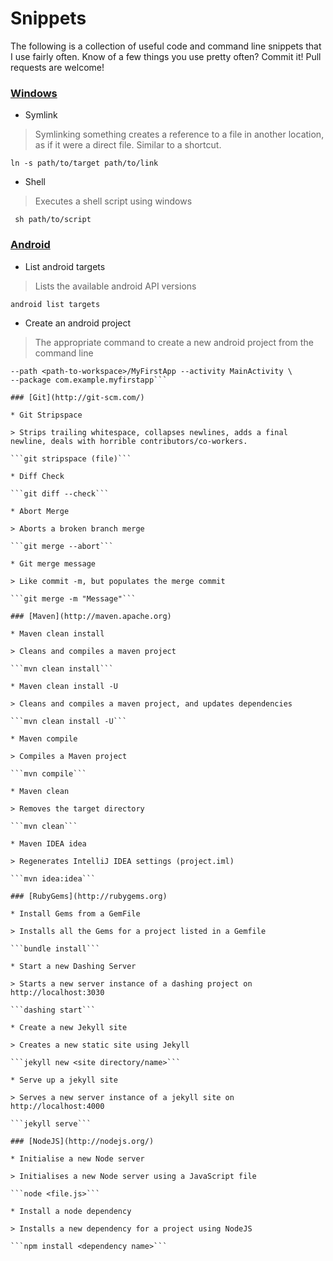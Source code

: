 Snippets
========

The following is a collection of useful code and command line snippets that I use fairly often. Know of a few things you use pretty often? Commit it! Pull requests are welcome!

### [Windows](http://windows.microsoft.com/en-au/windows/home)

* Symlink

> Symlinking something creates a reference to a file in another location, as if it were a direct file. Similar to a shortcut.

```ln -s path/to/target path/to/link```

* Shell
> Executes a shell script using windows

``` sh path/to/script```

### [Android](http://developer.android.com/)

* List android targets

> Lists the available android API versions

```android list targets```

* Create an android project

> The appropriate command to create a new android project from the command line

```android create project --target <target-id> --name MyFirstApp \
--path <path-to-workspace>/MyFirstApp --activity MainActivity \
--package com.example.myfirstapp```

### [Git](http://git-scm.com/)

* Git Stripspace

> Strips trailing whitespace, collapses newlines, adds a final newline, deals with horrible contributors/co-workers.

```git stripspace (file)```

* Diff Check

```git diff --check```

* Abort Merge

> Aborts a broken branch merge

```git merge --abort```

* Git merge message

> Like commit -m, but populates the merge commit

```git merge -m "Message"```

### [Maven](http://maven.apache.org)

* Maven clean install

> Cleans and compiles a maven project

```mvn clean install```

* Maven clean install -U

> Cleans and compiles a maven project, and updates dependencies

```mvn clean install -U```

* Maven compile

> Compiles a Maven project

```mvn compile```

* Maven clean

> Removes the target directory

```mvn clean```

* Maven IDEA idea

> Regenerates IntelliJ IDEA settings (project.iml)

```mvn idea:idea```

### [RubyGems](http://rubygems.org)

* Install Gems from a GemFile

> Installs all the Gems for a project listed in a Gemfile

```bundle install```

* Start a new Dashing Server

> Starts a new server instance of a dashing project on http://localhost:3030

```dashing start```

* Create a new Jekyll site

> Creates a new static site using Jekyll

```jekyll new <site directory/name>```

* Serve up a jekyll site

> Serves a new server instance of a jekyll site on http://localhost:4000

```jekyll serve```

### [NodeJS](http://nodejs.org/)

* Initialise a new Node server

> Initialises a new Node server using a JavaScript file

```node <file.js>```

* Install a node dependency

> Installs a new dependency for a project using NodeJS

```npm install <dependency name>```
